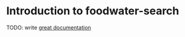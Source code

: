 # Introduction to foodwater-search

TODO: write [great documentation](http://jacobian.org/writing/great-documentation/what-to-write/)
